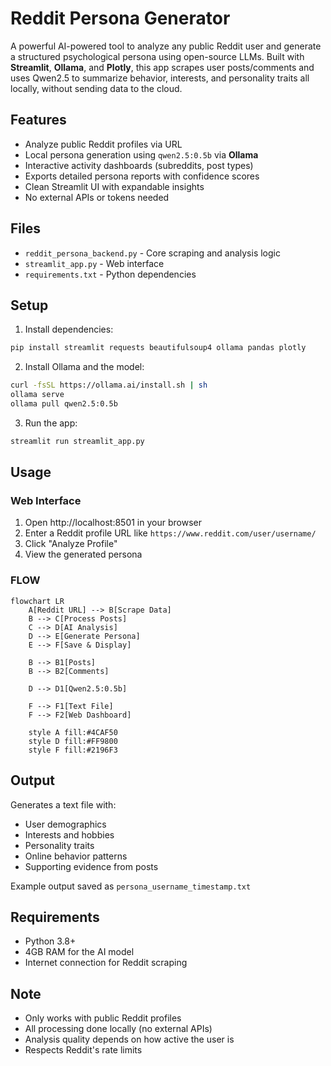 #  Reddit Persona Generator

A powerful AI-powered tool to analyze any public Reddit user and generate a structured psychological persona using open-source LLMs. Built with **Streamlit**, **Ollama**, and **Plotly**, this app scrapes user posts/comments and uses Qwen2.5 to summarize behavior, interests, and personality traits  all locally, without sending data to the cloud.

##  Features

-  Analyze public Reddit profiles via URL  
-  Local persona generation using `qwen2.5:0.5b` via **Ollama**
-  Interactive activity dashboards (subreddits, post types)
-  Exports detailed persona reports with confidence scores
-  Clean Streamlit UI with expandable insights
-  No external APIs or tokens needed

## Files

- `reddit_persona_backend.py` - Core scraping and analysis logic
- `streamlit_app.py` - Web interface
- `requirements.txt` - Python dependencies

## Setup

1. Install dependencies:
```bash
pip install streamlit requests beautifulsoup4 ollama pandas plotly
```

2. Install Ollama and the model:
```bash
curl -fsSL https://ollama.ai/install.sh | sh
ollama serve
ollama pull qwen2.5:0.5b
```

3. Run the app:
```bash
streamlit run streamlit_app.py
```

## Usage

### Web Interface
1. Open http://localhost:8501 in your browser
2. Enter a Reddit profile URL like `https://www.reddit.com/user/username/`
3. Click "Analyze Profile"
4. View the generated persona

### FLOW
```mermaid
flowchart LR
    A[Reddit URL] --> B[Scrape Data]
    B --> C[Process Posts]
    C --> D[AI Analysis]
    D --> E[Generate Persona]
    E --> F[Save & Display]
    
    B --> B1[Posts]
    B --> B2[Comments]
    
    D --> D1[Qwen2.5:0.5b]
    
    F --> F1[Text File]
    F --> F2[Web Dashboard]
    
    style A fill:#4CAF50
    style D fill:#FF9800
    style F fill:#2196F3
```

## Output

Generates a text file with:
- User demographics
- Interests and hobbies
- Personality traits
- Online behavior patterns
- Supporting evidence from posts

Example output saved as `persona_username_timestamp.txt`

## Requirements

- Python 3.8+
- 4GB RAM for the AI model
- Internet connection for Reddit scraping

## Note

- Only works with public Reddit profiles
- All processing done locally (no external APIs)
- Analysis quality depends on how active the user is
- Respects Reddit's rate limits

